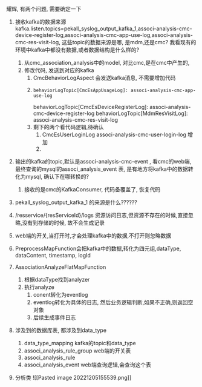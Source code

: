 耀辉, 有两个问题, 需要确定一下
1. 接收kafka的数据来源 kafka.listen.topics=pekall_syslog_output_kafka_1,associ-analysis-cmc-device-register-log,associ-analysis-cmc-app-use-log,associ-analysis-cmc-res-visit-log, 这些topic的数据来源是哪, 是mdm,还是cmc? 我看现有的环境中kafka中都没有数据,或者数据结构是什么样的?
	1. 从cmc_association_analysis中的model, 对比cmc,是在cmc中产生的,
	2. 修改代码, 发送到对应的kafka
		1. CmcBehaviorLogAspect 会发送kafka消息, 不需要增加代码
		2.     behaviorLogTopic[CmcEsAppUsageLog]: associ-analysis-cmc-app-use-log
			  behaviorLogTopic[CmcEsDeviceRegisterLog]: associ-analysis-cmc-device-register-log
			  behaviorLogTopic[MdmResVisitLog]: associ-analysis-cmc-res-visit-log
		3. 剩下的两个看代码逻辑,待确认
			1. CmcEsUserLoginLog  associ-analysis-cmc-user-login-log  增加
			2. 
2. 输出的kafka的topic,默认是associ-analysis-cmc-event , 看cmc的web端, 最终查询的mysql的associ_analysis_event 表,  是有地方将kafka中的数据转化为mysql, 确认下在哪转换的?
	1. 接收的是cmc的KafkaConsumer, 代码备覆盖了, 恢复代码
3. pekall_syslog_output_kafka_1 的来源是什么??????
4. /resservice/{resServiceId}/logs  资源访问日志,但资源不存在的时候,直接忽略,没有到存储的时候, 故不会生成记录


5. web端的开关,当打开时,才会处理kafka中的数据,不打开则忽略数据
6. PreprocessMapFunction会把kafka中的数据,转化为四元组,dataType, dataContent, timestamp, logId
7. AssociationAnalyzeFlatMapFunction
	1. 根据dataType找到analyzer
	2. 执行analyze
		1. conent转化为eventlog
		2. eventlog转化为具体的日志, 然后业务逻辑判断,如果不正确,则返回空对象
		3. 后续生成事件日志
8. 涉及到的数据库表, 都涉及到data_type
	1. data_type_mapping                kafka的topic和data_type
	2. associ_analysis_rule_group   web端的开关表
	3. associ_analysis_rule  
	4. associ_analysis_event   web端查询逻辑,会查询这个表
9. 分析类
![[Pasted image 20221205155539.png]]